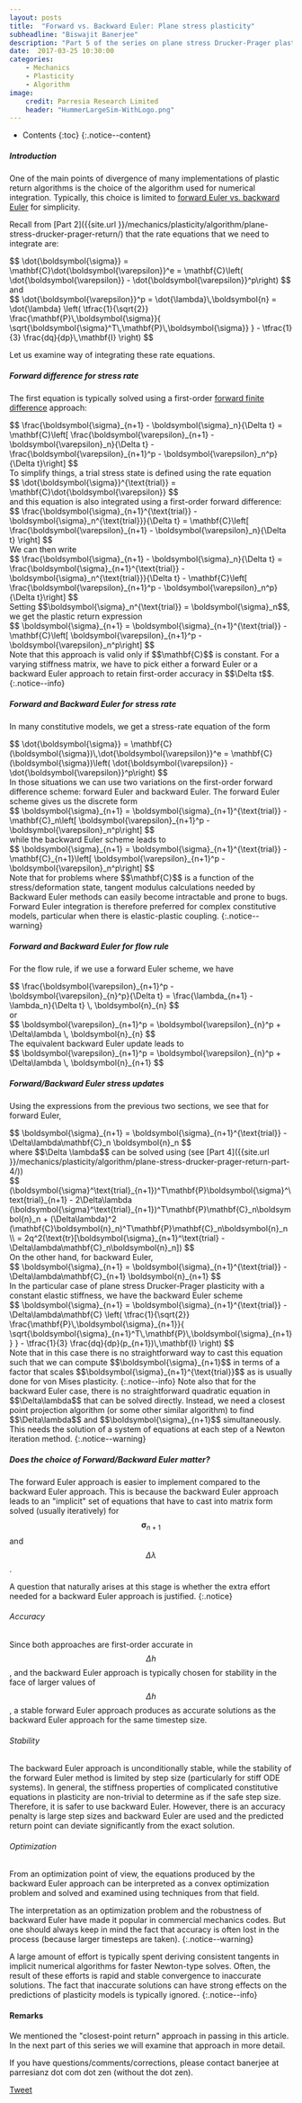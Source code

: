 ```yaml
---
layout: posts
title:  "Forward vs. Backward Euler: Plane stress plasticity"
subheadline: "Biswajit Banerjee"
description: "Part 5 of the series on plane stress Drucker-Prager plasticity"
date:  2017-03-25 10:30:00
categories:
    - Mechanics
    - Plasticity
    - Algorithm
image:
    credit: Parresia Research Limited
    header: "HummerLargeSim-WithLogo.png"
---
```


- Contents
{:toc}
{:.notice--content}

##### Introduction #####
One of the main points of divergence of many implementations of plastic
return algorithms is the choice of the algorithm used for numerical integration.
Typically, this choice is limited to [forward Euler vs. backward Euler](https://en.wikipedia.org/wiki/Euler_method) for simplicity.

Recall from [Part 2]({{site.url }}/mechanics/plasticity/algorithm/plane-stress-drucker-prager-return/) that the rate equations that we need to integrate are:
<div>
$$
  \dot{\boldsymbol{\sigma}} = \mathbf{C}\dot{\boldsymbol{\varepsilon}}^e
   = \mathbf{C}\left(
    \dot{\boldsymbol{\varepsilon}} - \dot{\boldsymbol{\varepsilon}}^p\right)
$$
</div>
and
<div>
$$
\dot{\boldsymbol{\varepsilon}}^p = \dot{\lambda}\,\boldsymbol{n} = 
    \dot{\lambda} \left(
     \tfrac{1}{\sqrt{2}}
       \frac{\mathbf{P}\,\boldsymbol{\sigma}}{
         \sqrt{\boldsymbol{\sigma}^T\,\mathbf{P}\,\boldsymbol{\sigma}}
       }
     - \tfrac{1}{3} \frac{dq}{dp}\,\mathbf{I}
   \right)
$$
</div>

Let us examine way of integrating these rate equations.

##### Forward difference for stress rate #####
The first equation is typically solved using a first-order 
[forward finite difference](https://en.wikipedia.org/wiki/Finite_difference) approach:
<div>
$$
  \frac{\boldsymbol{\sigma}_{n+1} - \boldsymbol{\sigma}_n}{\Delta t} = 
  \mathbf{C}\left[
  \frac{\boldsymbol{\varepsilon}_{n+1} - \boldsymbol{\varepsilon}_n}{\Delta t}
  - \frac{\boldsymbol{\varepsilon}_{n+1}^p - \boldsymbol{\varepsilon}_n^p}{\Delta t}\right]
$$
</div>
To simplify things, a trial stress state is defined using the rate equation
<div>
$$
  \dot{\boldsymbol{\sigma}}^{\text{trial}} = \mathbf{C}\dot{\boldsymbol{\varepsilon}}
$$
</div>
and this equation is also integrated using a first-order forward difference:
<div>
$$
  \frac{\boldsymbol{\sigma}_{n+1}^{\text{trial}} - \boldsymbol{\sigma}_n^{\text{trial}}}{\Delta t} = 
  \mathbf{C}\left[
  \frac{\boldsymbol{\varepsilon}_{n+1} - \boldsymbol{\varepsilon}_n}{\Delta t}
  \right]
$$
</div>
We can then write
<div>
$$
  \frac{\boldsymbol{\sigma}_{n+1} - \boldsymbol{\sigma}_n}{\Delta t} = 
  \frac{\boldsymbol{\sigma}_{n+1}^{\text{trial}} - \boldsymbol{\sigma}_n^{\text{trial}}}{\Delta t} - 
  \mathbf{C}\left[
   \frac{\boldsymbol{\varepsilon}_{n+1}^p - \boldsymbol{\varepsilon}_n^p}{\Delta t}\right]
$$
</div>
Setting $$\boldsymbol{\sigma}_n^{\text{trial}} = \boldsymbol{\sigma}_n$$, we get the plastic return expression
<div>
$$
  \boldsymbol{\sigma}_{n+1} = 
  \boldsymbol{\sigma}_{n+1}^{\text{trial}} - 
  \mathbf{C}\left[
   \boldsymbol{\varepsilon}_{n+1}^p - \boldsymbol{\varepsilon}_n^p\right]
$$
</div>
Note that this approach is valid only if $$\mathbf{C}$$ is constant.
For a varying stiffness matrix, we have to pick either a forward Euler or a backward Euler approach to retain first-order accuracy in $$\Delta t$$.
{:.notice--info}

##### Forward and Backward Euler for stress rate #####
In many constitutive models, we get a stress-rate equation of the form
<div>
$$
  \dot{\boldsymbol{\sigma}} = \mathbf{C}(\boldsymbol{\sigma})\,\dot{\boldsymbol{\varepsilon}}^e
   = \mathbf{C}(\boldsymbol{\sigma})\left(
    \dot{\boldsymbol{\varepsilon}} - \dot{\boldsymbol{\varepsilon}}^p\right)
$$
</div>
In those situations we can use two variations on the first-order forward
difference scheme: forward Euler and backward Euler.  The forward Euler
scheme gives us the discrete form
<div>
$$
  \boldsymbol{\sigma}_{n+1} = 
  \boldsymbol{\sigma}_{n+1}^{\text{trial}} - 
  \mathbf{C}_n\left[
   \boldsymbol{\varepsilon}_{n+1}^p - \boldsymbol{\varepsilon}_n^p\right]
$$
</div>
while the backward Euler scheme leads to
<div>
$$
  \boldsymbol{\sigma}_{n+1} = 
  \boldsymbol{\sigma}_{n+1}^{\text{trial}} - 
  \mathbf{C}_{n+1}\left[
   \boldsymbol{\varepsilon}_{n+1}^p - \boldsymbol{\varepsilon}_n^p\right]
$$
</div>
Note that for problems where $$\mathbf{C}$$ is a function of the stress/deformation state, tangent modulus calculations needed by Backward Euler methods can easily become intractable and prone to bugs.  Forward Euler integration is therefore preferred for complex constitutive models, particular when there is elastic-plastic coupling.
{:.notice--warning}

##### Forward and Backward Euler for flow rule #####
For the flow rule, if we use a forward Euler scheme, we have
<div>
$$
  \frac{\boldsymbol{\varepsilon}_{n+1}^p - \boldsymbol{\varepsilon}_{n}^p}{\Delta t} = \frac{\lambda_{n+1} - \lambda_n}{\Delta t} \, \boldsymbol{n}_{n} 
$$
</div>
or
<div>
$$
  \boldsymbol{\varepsilon}_{n+1}^p = \boldsymbol{\varepsilon}_{n}^p
   + \Delta\lambda \, \boldsymbol{n}_{n} 
$$
</div>
The equivalent backward Euler update leads to
<div>
$$
  \boldsymbol{\varepsilon}_{n+1}^p = \boldsymbol{\varepsilon}_{n}^p
   + \Delta\lambda \, \boldsymbol{n}_{n+1} 
$$
</div>

##### Forward/Backward Euler stress updates #####
Using the expressions from the previous two sections, we see that for
forward Euler,
<div>
$$
  \boldsymbol{\sigma}_{n+1} = 
  \boldsymbol{\sigma}_{n+1}^{\text{trial}} - 
  \Delta\lambda\mathbf{C}_n \boldsymbol{n}_n
$$
</div>
where $$\Delta \lambda$$ can be solved using (see [Part 4]({{site.url }}/mechanics/plasticity/algorithm/plane-stress-drucker-prager-return-part-4/))
<div>
$$
  (\boldsymbol{\sigma}^\text{trial}_{n+1})^T\mathbf{P}\boldsymbol{\sigma}^\text{trial}_{n+1}
  - 2\Delta\lambda (\boldsymbol{\sigma}^\text{trial}_{n+1})^T\mathbf{P}\mathbf{C}_n\boldsymbol{n}_n
  + (\Delta\lambda)^2 (\mathbf{C}\boldsymbol{n}_n)^T\mathbf{P}\mathbf{C}_n\boldsymbol{n}_n \\
   = 2q^2(\text{tr}[\boldsymbol{\sigma}_{n+1}^\text{trial} - \Delta\lambda\mathbf{C}_n\boldsymbol{n}_n])
$$
</div>
On the other hand, for backward Euler,
<div>
$$
  \boldsymbol{\sigma}_{n+1} = 
  \boldsymbol{\sigma}_{n+1}^{\text{trial}} - 
  \Delta\lambda\mathbf{C}_{n+1} \boldsymbol{n}_{n+1}
$$
</div>
In the particular case of plane stress Drucker-Prager plasticity with
a constant elastic stiffness, we have the backward Euler scheme
<div>
$$
  \boldsymbol{\sigma}_{n+1} = 
  \boldsymbol{\sigma}_{n+1}^{\text{trial}} - 
  \Delta\lambda\mathbf{C}
    \left(
     \tfrac{1}{\sqrt{2}}
       \frac{\mathbf{P}\,\boldsymbol{\sigma}_{n+1}}{
         \sqrt{\boldsymbol{\sigma}_{n+1}^T\,\mathbf{P}\,\boldsymbol{\sigma}_{n+1}}
       }
     - \tfrac{1}{3} \frac{dq}{dp}(p_{n+1})\,\mathbf{I}
   \right)
$$
</div>
Note that in this case there is no straightforward way to cast this equation
such that we can compute $$\boldsymbol{\sigma}_{n+1}$$ in terms of a factor that scales $$\boldsymbol{\sigma}_{n+1}^{\text{trial}}$$ as is usually done for von Mises plasticity.
{:.notice--info}
Note also that for the backward Euler case, there is no straightforward
quadratic equation in $$\Delta\lambda$$ that can be solved directly.  Instead,
we need a closest point projection algorithm (or some other similar
algorithm) to find $$\Delta\lambda$$ and $$\boldsymbol{\sigma}_{n+1}$$
simultaneously.  This needs the solution of a system of equations at each
step of a Newton iteration method.
{:.notice--warning}

##### Does the choice of Forward/Backward Euler matter? #####
The forward Euler approach is easier to implement compared to the
backward Euler approach.  This is because the backward Euler approach
leads to an "implicit" set of equations that have to cast into matrix
form solved (usually iteratively) for $$\boldsymbol{\sigma}_{n+1}$$ 
and $$\Delta\lambda$$.

A question that naturally arises at this stage is whether the extra effort
needed for a backward Euler approach is justified.
{:.notice}

###### Accuracy ######
Since both approaches are first-order accurate in $$\Delta h$$, and the
backward Euler approach is typically chosen for stability in the face of
larger values of $$\Delta h$$, a stable forward Euler approach produces as
accurate solutions as the backward Euler approach for the same timestep size.

###### Stability ######
The backward Euler approach is unconditionally stable, while the stability
of the forward Euler method is limited by step size (particularly for stiff
ODE systems).  In general, the stiffness properties of complicated
constitutive equations in plasticity are non-trivial to determine as if
the safe step size.  Therefore, it is safer to use backward Euler.  However,
there is an accuracy penalty is large step sizes and backward Euler are used
and the predicted return point can deviate significantly from the exact solution.

###### Optimization ######
From an optimization point of view, the equations produced by the backward
Euler approach can be interpreted as a convex optimization problem and solved
and examined using techniques from that field.

The interpretation as an optimization problem and the robustness
of backward Euler have made it popular in commercial mechanics codes.  But
one should always keep in mind the fact that accuracy is often lost in the
process (because larger timesteps are taken). 
{:.notice--warning}

A large amount of effort is typically spent deriving consistent tangents
in implicit numerical algorithms for faster Newton-type solves.
Often, the result of these efforts is
rapid and stable convergence to inaccurate solutions.  The fact that
inaccurate solutions can have strong effects on the predictions of plasticity
models is typically ignored.
{:.notice--info}

#### Remarks ####
We mentioned the "closest-point return" approach in passing in this article.  In the next part of this series we will examine that approach in more detail.

If you have questions/comments/corrections, please contact banerjee at parresianz dot com dot zen (without the dot zen).


<a class="twitter-share-button" href="https://twitter.com/intent/tweet" data-via="parresianz"> Tweet</a>
<script src="//platform.linkedin.com/in.js" type="text/javascript">
  lang: en_US
</script>
<script type="IN/Share" data-counter="right"></script>

